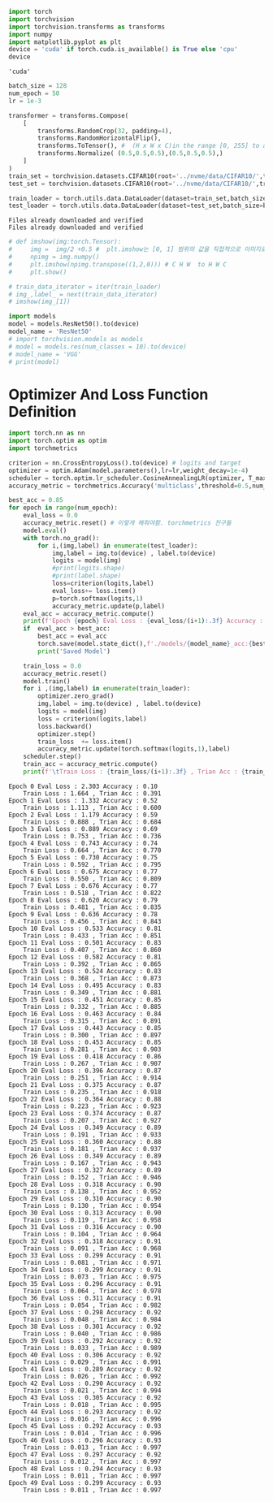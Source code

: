 ```python
import torch
import torchvision
import torchvision.transforms as transforms
import numpy
import matplotlib.pyplot as plt
device = 'cuda' if torch.cuda.is_available() is True else 'cpu'
device
```




    'cuda'




```python
batch_size = 128
num_epoch = 50
lr = 1e-3
```


```python
transformer = transforms.Compose(
    [
        transforms.RandomCrop(32, padding=4),
        transforms.RandomHorizontalFlip(),
        transforms.ToTensor(), #  (H x W x C)in the range [0, 255] to a torch.FloatTensor of shape (C x H x W) in the range [0.0, 1.0] 
        transforms.Normalize( (0.5,0.5,0.5),(0.5,0.5,0.5),)
    ]
)
train_set = torchvision.datasets.CIFAR10(root='../nvme/data/CIFAR10/',train=True,transform=transformer,download=True)
test_set = torchvision.datasets.CIFAR10(root='../nvme/data/CIFAR10/',train=False,transform=transformer,download=True)

train_loader = torch.utils.data.DataLoader(dataset=train_set,batch_size=batch_size,shuffle=True,num_workers=4,pin_memory=True)
test_loader = torch.utils.data.DataLoader(dataset=test_set,batch_size=batch_size,shuffle=False,num_workers=4,pin_memory=True)
```

    Files already downloaded and verified
    Files already downloaded and verified



```python
# def imshow(img:torch.Tensor):
#     img =  img/2 +0.5 #  plt.imshow는 [0, 1] 범위의 값을 직접적으로 이미지로 처리할 수 있습니다. plt.imshow((img * 255).astype(np.uint8))
#     npimg = img.numpy()
#     plt.imshow(npimg.transpose((1,2,0))) # C H W  to H W C
#     plt.show()

# train_data_iterator = iter(train_loader)
# img_,label_ = next(train_data_iterator)
# imshow(img_[1])
```


```python
import models
model = models.ResNet50().to(device)
model_name = 'ResNet50'
# import torchvision.models as models
# model = models.res(num_classes = 10).to(device)
# model_name = 'VGG'
# print(model)
```

# Optimizer And Loss Function Definition


```python
import torch.nn as nn
import torch.optim as optim
import torchmetrics

criterion = nn.CrossEntropyLoss().to(device) # logits and target
optimizer = optim.Adam(model.parameters(),lr=lr,weight_decay=1e-4) 
scheduler = torch.optim.lr_scheduler.CosineAnnealingLR(optimizer, T_max=num_epoch)
accuracy_metric = torchmetrics.Accuracy('multiclass',threshold=0.5,num_classes=10).to(device)
```


```python
best_acc = 0.85
for epoch in range(num_epoch):
    eval_loss = 0.0
    accuracy_metric.reset() # 이렇게 해줘야함. torchmetrics 친구들
    model.eval()
    with torch.no_grad():
        for i,(img,label) in enumerate(test_loader):
            img,label = img.to(device) , label.to(device)
            logits = model(img)
            #print(logits.shape)
            #print(label.shape)
            loss=criterion(logits,label)
            eval_loss+= loss.item()
            p=torch.softmax(logits,1)
            accuracy_metric.update(p,label)
    eval_acc = accuracy_metric.compute()
    print(f'Epoch {epoch} Eval Loss : {eval_loss/(i+1):.3f} Accuracy : {eval_acc:.2f}')
    if  eval_acc > best_acc:
        best_acc = eval_acc
        torch.save(model.state_dict(),f'./models/{model_name}_acc:{best_acc:.2f}.pth')
        print('Saved Model')

    train_loss = 0.0
    accuracy_metric.reset()
    model.train()
    for i ,(img,label) in enumerate(train_loader):
        optimizer.zero_grad()
        img,label = img.to(device) , label.to(device)
        logits = model(img)
        loss = criterion(logits,label)
        loss.backward()
        optimizer.step()
        train_loss  += loss.item()
        accuracy_metric.update(torch.softmax(logits,1),label)
    scheduler.step()
    train_acc = accuracy_metric.compute()
    print(f'\tTrain Loss : {train_loss/(i+1):.3f} , Trian Acc : {train_acc:.3f}')
```

    Epoch 0 Eval Loss : 2.303 Accuracy : 0.10
    	Train Loss : 1.664 , Trian Acc : 0.391
    Epoch 1 Eval Loss : 1.332 Accuracy : 0.52
    	Train Loss : 1.113 , Trian Acc : 0.600
    Epoch 2 Eval Loss : 1.179 Accuracy : 0.59
    	Train Loss : 0.888 , Trian Acc : 0.684
    Epoch 3 Eval Loss : 0.889 Accuracy : 0.69
    	Train Loss : 0.753 , Trian Acc : 0.736
    Epoch 4 Eval Loss : 0.743 Accuracy : 0.74
    	Train Loss : 0.664 , Trian Acc : 0.770
    Epoch 5 Eval Loss : 0.730 Accuracy : 0.75
    	Train Loss : 0.592 , Trian Acc : 0.795
    Epoch 6 Eval Loss : 0.675 Accuracy : 0.77
    	Train Loss : 0.550 , Trian Acc : 0.809
    Epoch 7 Eval Loss : 0.676 Accuracy : 0.77
    	Train Loss : 0.518 , Trian Acc : 0.822
    Epoch 8 Eval Loss : 0.620 Accuracy : 0.79
    	Train Loss : 0.481 , Trian Acc : 0.835
    Epoch 9 Eval Loss : 0.636 Accuracy : 0.78
    	Train Loss : 0.456 , Trian Acc : 0.843
    Epoch 10 Eval Loss : 0.533 Accuracy : 0.81
    	Train Loss : 0.433 , Trian Acc : 0.851
    Epoch 11 Eval Loss : 0.501 Accuracy : 0.83
    	Train Loss : 0.407 , Trian Acc : 0.860
    Epoch 12 Eval Loss : 0.582 Accuracy : 0.81
    	Train Loss : 0.392 , Trian Acc : 0.865
    Epoch 13 Eval Loss : 0.524 Accuracy : 0.83
    	Train Loss : 0.368 , Trian Acc : 0.873
    Epoch 14 Eval Loss : 0.495 Accuracy : 0.83
    	Train Loss : 0.349 , Trian Acc : 0.881
    Epoch 15 Eval Loss : 0.451 Accuracy : 0.85
    	Train Loss : 0.332 , Trian Acc : 0.885
    Epoch 16 Eval Loss : 0.463 Accuracy : 0.84
    	Train Loss : 0.315 , Trian Acc : 0.891
    Epoch 17 Eval Loss : 0.443 Accuracy : 0.85
    	Train Loss : 0.300 , Trian Acc : 0.897
    Epoch 18 Eval Loss : 0.453 Accuracy : 0.85
    	Train Loss : 0.281 , Trian Acc : 0.903
    Epoch 19 Eval Loss : 0.418 Accuracy : 0.86
    	Train Loss : 0.267 , Trian Acc : 0.907
    Epoch 20 Eval Loss : 0.396 Accuracy : 0.87
    	Train Loss : 0.251 , Trian Acc : 0.914
    Epoch 21 Eval Loss : 0.375 Accuracy : 0.87
    	Train Loss : 0.235 , Trian Acc : 0.918
    Epoch 22 Eval Loss : 0.364 Accuracy : 0.88
    	Train Loss : 0.223 , Trian Acc : 0.923
    Epoch 23 Eval Loss : 0.374 Accuracy : 0.87
    	Train Loss : 0.207 , Trian Acc : 0.927
    Epoch 24 Eval Loss : 0.349 Accuracy : 0.89
    	Train Loss : 0.191 , Trian Acc : 0.933
    Epoch 25 Eval Loss : 0.360 Accuracy : 0.88
    	Train Loss : 0.181 , Trian Acc : 0.937
    Epoch 26 Eval Loss : 0.349 Accuracy : 0.89
    	Train Loss : 0.167 , Trian Acc : 0.943
    Epoch 27 Eval Loss : 0.327 Accuracy : 0.89
    	Train Loss : 0.152 , Trian Acc : 0.946
    Epoch 28 Eval Loss : 0.318 Accuracy : 0.90
    	Train Loss : 0.138 , Trian Acc : 0.952
    Epoch 29 Eval Loss : 0.310 Accuracy : 0.90
    	Train Loss : 0.130 , Trian Acc : 0.954
    Epoch 30 Eval Loss : 0.313 Accuracy : 0.90
    	Train Loss : 0.119 , Trian Acc : 0.958
    Epoch 31 Eval Loss : 0.316 Accuracy : 0.90
    	Train Loss : 0.104 , Trian Acc : 0.964
    Epoch 32 Eval Loss : 0.318 Accuracy : 0.91
    	Train Loss : 0.091 , Trian Acc : 0.968
    Epoch 33 Eval Loss : 0.299 Accuracy : 0.91
    	Train Loss : 0.081 , Trian Acc : 0.971
    Epoch 34 Eval Loss : 0.299 Accuracy : 0.91
    	Train Loss : 0.073 , Trian Acc : 0.975
    Epoch 35 Eval Loss : 0.296 Accuracy : 0.91
    	Train Loss : 0.064 , Trian Acc : 0.978
    Epoch 36 Eval Loss : 0.311 Accuracy : 0.91
    	Train Loss : 0.054 , Trian Acc : 0.982
    Epoch 37 Eval Loss : 0.298 Accuracy : 0.92
    	Train Loss : 0.048 , Trian Acc : 0.984
    Epoch 38 Eval Loss : 0.301 Accuracy : 0.92
    	Train Loss : 0.040 , Trian Acc : 0.986
    Epoch 39 Eval Loss : 0.292 Accuracy : 0.92
    	Train Loss : 0.033 , Trian Acc : 0.989
    Epoch 40 Eval Loss : 0.306 Accuracy : 0.92
    	Train Loss : 0.029 , Trian Acc : 0.991
    Epoch 41 Eval Loss : 0.289 Accuracy : 0.92
    	Train Loss : 0.026 , Trian Acc : 0.992
    Epoch 42 Eval Loss : 0.290 Accuracy : 0.92
    	Train Loss : 0.021 , Trian Acc : 0.994
    Epoch 43 Eval Loss : 0.305 Accuracy : 0.92
    	Train Loss : 0.018 , Trian Acc : 0.995
    Epoch 44 Eval Loss : 0.293 Accuracy : 0.92
    	Train Loss : 0.016 , Trian Acc : 0.996
    Epoch 45 Eval Loss : 0.292 Accuracy : 0.93
    	Train Loss : 0.014 , Trian Acc : 0.996
    Epoch 46 Eval Loss : 0.296 Accuracy : 0.93
    	Train Loss : 0.013 , Trian Acc : 0.997
    Epoch 47 Eval Loss : 0.297 Accuracy : 0.92
    	Train Loss : 0.012 , Trian Acc : 0.997
    Epoch 48 Eval Loss : 0.294 Accuracy : 0.93
    	Train Loss : 0.011 , Trian Acc : 0.997
    Epoch 49 Eval Loss : 0.299 Accuracy : 0.93
    	Train Loss : 0.011 , Trian Acc : 0.997

